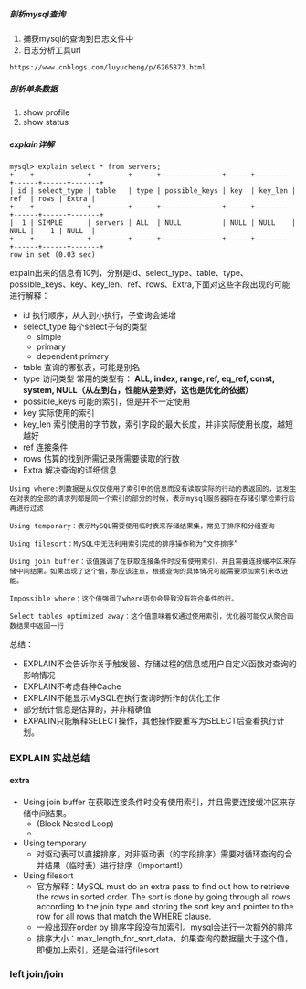 ##### 剖析mysql查询
1. 捕获mysql的查询到日志文件中
2. 日志分析工具url
```
https://www.cnblogs.com/luyucheng/p/6265873.html
```
##### 剖析单条数据
1. show profile
2. show status
##### explain详解
```
mysql> explain select * from servers;
+----+-------------+---------+------+---------------+------+---------+------+------+-------+
| id | select_type | table   | type | possible_keys | key  | key_len | ref  | rows | Extra |
+----+-------------+---------+------+---------------+------+---------+------+------+-------+
|  1 | SIMPLE      | servers | ALL  | NULL          | NULL | NULL    | NULL |    1 | NULL  |
+----+-------------+---------+------+---------------+------+---------+------+------+-------+
row in set (0.03 sec)
```
expain出来的信息有10列，分别是id、select_type、table、type、possible_keys、key、key_len、ref、rows、Extra,下面对这些字段出现的可能进行解释：
- id 执行顺序，从大到小执行，子查询会递增
- select_type 每个select子句的类型
  - simple
  - primary
  - dependent primary
- table 查询的哪张表，可能是别名
- type 访问类型 常用的类型有： **ALL, index,  range, ref, eq_ref, const, system, NULL（从左到右，性能从差到好，这也是优化的依据）**
- possible_keys 可能的索引，但是并不一定使用
- key 实际使用的索引
- key_len 索引使用的字节数，索引字段的最大长度，并非实际使用长度，越短越好
- ref 连接条件
- rows 估算的找到所需记录所需要读取的行数
- Extra 解决查询的详细信息
```
Using where:列数据是从仅仅使用了索引中的信息而没有读取实际的行动的表返回的，这发生在对表的全部的请求列都是同一个索引的部分的时候，表示mysql服务器将在存储引擎检索行后再进行过滤

Using temporary：表示MySQL需要使用临时表来存储结果集，常见于排序和分组查询

Using filesort：MySQL中无法利用索引完成的排序操作称为“文件排序”

Using join buffer：该值强调了在获取连接条件时没有使用索引，并且需要连接缓冲区来存储中间结果。如果出现了这个值，那应该注意，根据查询的具体情况可能需要添加索引来改进能。

Impossible where：这个值强调了where语句会导致没有符合条件的行。

Select tables optimized away：这个值意味着仅通过使用索引，优化器可能仅从聚合函数结果中返回一行
```
总结：
- EXPLAIN不会告诉你关于触发器、存储过程的信息或用户自定义函数对查询的影响情况
- EXPLAIN不考虑各种Cache
- EXPLAIN不能显示MySQL在执行查询时所作的优化工作
- 部分统计信息是估算的，并非精确值
- EXPALIN只能解释SELECT操作，其他操作要重写为SELECT后查看执行计划。


### EXPLAIN 实战总结

#### extra
- Using join buffer   在获取连接条件时没有使用索引，并且需要连接缓冲区来存储中间结果。
  - (Block Nested Loop) 
  - 
- Using temporary
  - 对驱动表可以直接排序，对非驱动表（的字段排序）需要对循环查询的合并结果（临时表）进行排序（Important!）
- Using filesort 
    - 官方解释：MySQL must do an extra pass to find out how to retrieve the rows in sorted order. The sort is done by going through all rows according to the join type and storing the sort key and pointer to the row for all rows that match the WHERE clause.
    - 一般出现在order by 排序字段没有加索引。mysql会进行一次额外的排序
    - 排序大小：max_length_for_sort_data，如果查询的数据量大于这个值，即便加上索引，还是会进行filesort
 ### left join/join
 